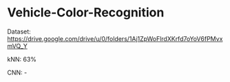 # Vehicle-Color-Recognition

Dataset: https://drive.google.com/drive/u/0/folders/1Aj1ZpWoFlrdXKrfd7oYoV6fPMvxmVQ_Y

kNN: 63%

CNN: -

